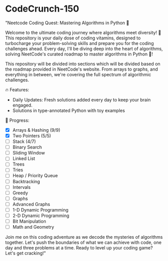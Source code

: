 # CodeCrunch-150

"Neetcode Coding Quest: Mastering Algorithms in Python 🚀

Welcome to the ultimate coding journey where algorithms meet diversity! 🌈 This repository is your daily dose of coding vitamins, designed to turbocharge your problem-solving skills and prepare you for the coding challenges ahead. Every day, I'll be diving deep into the heart of algorithms, solving NeetCode's curated roadmap to master algorithms in Python 🐍!

This repository will be divided into sections which will be divided based on the roadmap provided in NeetCode's website. From arrays to graphs, and everything in between, we're covering the full spectrum of algorithmic challenges.

🔥 Features:

- Daily Updates: Fresh solutions added every day to keep your brain engaged.
- Solutions in type-annotated Python with toy examples

🚧 Progress:
- [x] Arrays & Hashing (9/9)
- [x] Two Pointers (5/5)
- [ ] Stack (4/7)
- [ ] Binary Search
- [ ] Sliding Window
- [ ] Linked List
- [ ] Trees
- [ ] Tries
- [ ] Heap / Priority Queue
- [ ] Backtracking
- [ ] Intervals
- [ ] Greedy
- [ ] Graphs
- [ ] Advanced Graphs
- [ ] 1-D Dynamic Programming
- [ ] 2-D Dynamic Programming
- [ ] Bit Manipulation
- [ ] Math and Geometry

Join me on this coding adventure as we decode the mysteries of algorithms together. Let's push the boundaries of what we can achieve with code, one day and three problems at a time. Ready to level up your coding game? Let's get cracking!"

